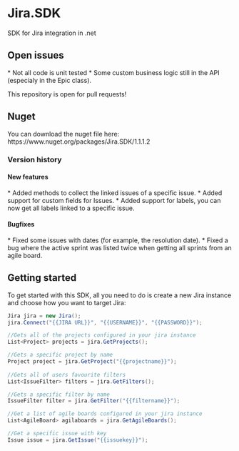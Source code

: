 Jira.SDK
========

SDK for Jira integration in .net


<h2>Open issues</h2>
* Not all code is unit tested
* Some custom business logic still in the API (especialy in the Epic class).

This repository is open for pull requests!

<h2>Nuget</h2>
You can download the nuget file here: https://www.nuget.org/packages/Jira.SDK/1.1.1.2

<h3>Version history</h3>
<h4>New features</h4>
* Added methods to collect the linked issues of a specific issue.
* Added support for custom fields for Issues.
* Added support for labels, you can now get all labels linked to a specific issue.
	
<h4>Bugfixes</h4>
* Fixed some issues with dates (for example, the resolution date).
* Fixed a bug where the active sprint was listed twice when getting all sprints from an agile board.

<h2>Getting started</h2>
To get started with this SDK, all you need to do is create a new Jira instance and choose how you want to target Jira:

```C#
Jira jira = new Jira();
jira.Connect("{{JIRA URL}}", "{{USERNAME}}", "{{PASSWORD}}");

//Gets all of the projects configured in your jira instance
List<Project> projects = jira.GetProjects();

//Gets a specific project by name
Project project = jira.GetProject("{{projectname}}");
            
//Gets all of users favourite filters
List<IssueFilter> filters = jira.GetFilters();

//Gets a specific filter by name
IssueFilter filter = jira.GetFilter("{{filtername}}");

//Get a list of agile boards configured in your jira instance
List<AgileBoard> agilaboards = jira.GetAgileBoards();

//Get a specific issue with key
Issue issue = jira.GetIssue("{{issuekey}}");
```